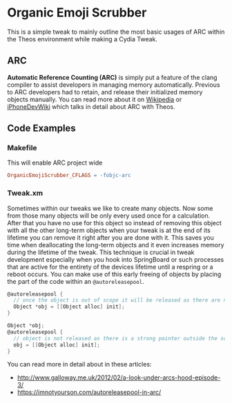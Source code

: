 # Organic Emoji Scrubber
This is a simple tweak to mainly outline the most basic usages of ARC within the Theos environment while making a Cydia Tweak.

## ARC
**Automatic Reference Counting (ARC)** is simply put a feature of the clang compiler to assist developers in managing memory automatically. Previous to ARC developers had to retain, and release their initialized memory objects manually. You can read more about it on [Wikipedia](https://en.wikipedia.org/wiki/Automatic_Reference_Counting) or [iPhoneDevWiki](http://iphonedevwiki.net/index.php/Using_ARC_in_tweaks) which talks in detail about ARC with Theos.

## Code Examples
### Makefile
This will enable ARC project wide
```makefile
OrganicEmojiScrubber_CFLAGS = -fobjc-arc
```

### Tweak.xm
Sometimes within our tweaks we like to create many objects. Now some from those many objects will be only every used once for a calculation. After that you have no use for this object so instead of removing this object with all the other long-term objects when your tweak is at the end of its lifetime you can remove it right after you are done with it. This saves you time when deallocating the long-term objects and it even increases memory during the lifetime of the tweak. This technique is crucial in tweak development especially when you hook into SpringBoard or such processes that are active for the entirety of the devices lifetime until a respring or a reboot occurs. You can make use of this early freeing of objects by placing the part of the code within an `@autoreleasepool`.
```objective-c
@autoreleasepool {
  // once the object is out of scope it will be released as there are no strong pointers attached to it
  Object *obj = [[Object alloc] init];
}

Object *obj;
@autoreleasepool {
  // object is not released as there is a strong pointer outside the scope
  obj = [[Object alloc] init];
}
```
You can read more in detail about in these articles:
- <http://www.galloway.me.uk/2012/02/a-look-under-arcs-hood-episode-3/>
- <https://imnotyourson.com/autoreleasepool-in-arc/>
